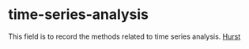 # time-series-analysis
This field is to record the methods related to time series analysis.
[Hurst](https://github.com/Mottl/hurst)
